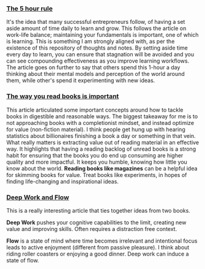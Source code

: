 ### [The 5 hour rule](https://medium.com/@michaeldsimmons/bill-gates-warren-buffett-and-oprah-all-use-the-5-hour-rule-308f528b6363)
It's the idea that many successful entrepreneurs follow, of having a set aside amount of time daily to learn and grow. This follows the article on work-life balance; maintaining your fundamentals is important, one of which is learning. This is something I am strongly aligned with, as per the existence of this repository of thoughts and notes. By setting aside time every day to learn, you can ensure that stagnation will be avoided and you can see compounding effectiveness as you improve learning workflows. The article goes on further to say that others spend this 1-hour a day thinking about their mental models and perception of the world around them, while other's spend it experimenting with new ideas.

### [The way you read books is important](https://medium.com/the-mission/the-way-you-read-books-says-a-lot-about-your-intelligence-find-out-why-c2127b00eb03)
This article articulated some important concepts around how to tackle books in digestible and reasonable ways. The biggest takeaway for me is to not approaching books with a completionist mindset, and instead optimize for value (non-fiction material). I think people get hung up with hearing statistics about billionaires finishing a book a day or something in that vein. What really matters is extracting value out of reading material in an effective way. It highlights that having a reading backlog of unread books is a strong habit for ensuring that the books you do end up consuming are higher quality and more impactful. It keeps you humble, knowing how little you know about the world. **Reading books like magazines** can be a helpful idea for skimming books for value. Treat books like experiments, in hopes of finding life-changing and inspirational ideas.

### [Deep Work and Flow](https://www.robinwieruch.de/lessons-learned-deep-work-flow/)
This is a really interesting article that ties together ideas from two books.

**Deep Work** pushes your cognitive capabilities to the limit, creating new value and improving skills. Often requires a distraction free context.

**Flow** is a state of mind where time becomes irrelevant and intentional focus leads to active enjoyment (different from passive pleasure). I think about riding roller coasters or enjoying a good dinner. Deep work can induce a state of flow.
